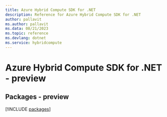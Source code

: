```yaml
---
title: Azure Hybrid Compute SDK for .NET
description: Reference for Azure Hybrid Compute SDK for .NET
author: pallavit
ms.author: pallavit
ms.data: 08/21/2023
ms.topic: reference
ms.devlang: dotnet
ms.service: hybridcompute
---
```

# Azure Hybrid Compute SDK for .NET - preview
## Packages - preview
[!INCLUDE [packages](hybrid-compute-index.md)]